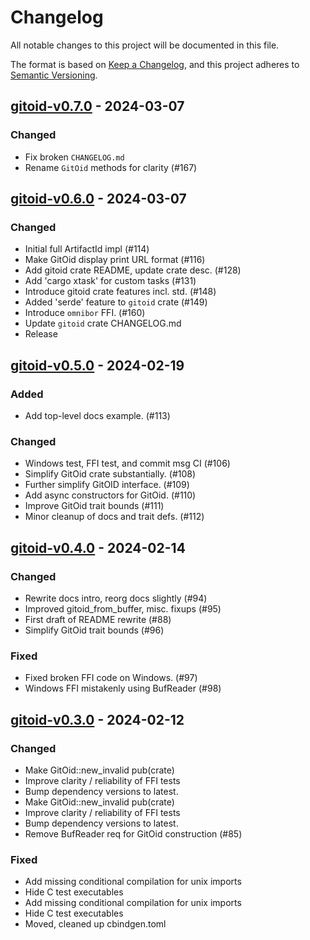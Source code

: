 # Changelog

All notable changes to this project will be documented in this file.

The format is based on [Keep a Changelog](https://keepachangelog.com/en/1.0.0/),
and this project adheres to [Semantic Versioning](https://semver.org/spec/v2.0.0.html).

## [gitoid-v0.7.0] - 2024-03-07

### Changed

- Fix broken `CHANGELOG.md`
- Rename `GitOid` methods for clarity (#167)

## [gitoid-v0.6.0] - 2024-03-07

### Changed

- Initial full ArtifactId impl (#114)
- Make GitOid display print URL format (#116)
- Add gitoid crate README, update crate desc. (#128)
- Add 'cargo xtask' for custom tasks (#131)
- Introduce gitoid crate features incl. std. (#148)
- Added 'serde' feature to `gitoid` crate (#149)
- Introduce `omnibor` FFI. (#160)
- Update `gitoid` crate CHANGELOG.md
- Release

## [gitoid-v0.5.0] - 2024-02-19

### Added

- Add top-level docs example. (#113)

### Changed

- Windows test, FFI test, and commit msg CI (#106)
- Simplify GitOid crate substantially. (#108)
- Further simplify GitOID interface. (#109)
- Add async constructors for GitOid. (#110)
- Improve GitOid trait bounds (#111)
- Minor cleanup of docs and trait defs. (#112)

## [gitoid-v0.4.0] - 2024-02-14

### Changed

- Rewrite docs intro, reorg docs slightly (#94)
- Improved gitoid_from_buffer, misc. fixups (#95)
- First draft of README rewrite (#88)
- Simplify GitOid trait bounds (#96)

### Fixed

- Fixed broken FFI code on Windows. (#97)
- Windows FFI mistakenly using BufReader (#98)

## [gitoid-v0.3.0] - 2024-02-12

### Changed

- Make GitOid::new_invalid pub(crate)
- Improve clarity / reliability of FFI tests
- Bump dependency versions to latest.
- Make GitOid::new_invalid pub(crate)
- Improve clarity / reliability of FFI tests
- Bump dependency versions to latest.
- Remove BufReader req for GitOid construction (#85)

### Fixed

- Add missing conditional compilation for unix imports
- Hide C test executables
- Add missing conditional compilation for unix imports
- Hide C test executables
- Moved, cleaned up cbindgen.toml

[gitoid-v0.7.0]: https://github.com/omnibor/omnibor-rs/compare/gitoid-v0.6.0..gitoid-v0.7.0
[gitoid-v0.6.0]: https://github.com/omnibor/omnibor-rs/compare/gitoid-v0.5.0..gitoid-v0.6.0
[gitoid-v0.5.0]: https://github.com/omnibor/omnibor-rs/compare/gitoid-v0.4.0..gitoid-v0.5.0
[gitoid-v0.4.0]: https://github.com/omnibor/omnibor-rs/compare/gitoid-v0.3.0..gitoid-v0.4.0
[gitoid-v0.3.0]: https://github.com/omnibor/omnibor-rs/compare/v0.1.3..gitoid-v0.3.0

<!-- generated by git-cliff -->
